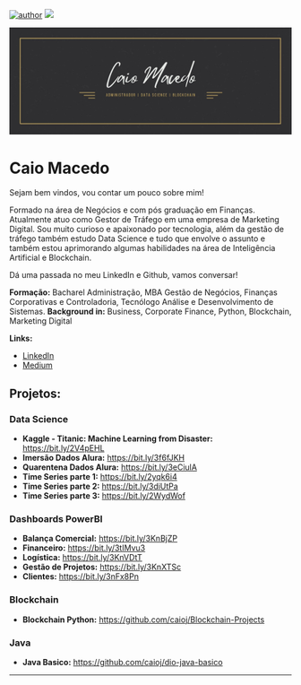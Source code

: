 [![author](https://img.shields.io/badge/author-caioj-red.svg)](https://www.linkedin.com/in/caiojmacedo) [![](https://img.shields.io/badge/python-3.7+-blue.svg)](https://www.python.org/downloads/release/python-365/)

<p align="center">
  <img src="Caio Macedo.jpg" >
</p>

# Caio Macedo

Sejam bem vindos, vou contar um pouco sobre mim!

Formado na área de Negócios e com pós graduação em Finanças. Atualmente atuo como Gestor de Tráfego em uma empresa de Marketing Digital. Sou muito curioso e apaixonado por tecnologia, além da gestão de tráfego também estudo Data Science e tudo que envolve o assunto e também estou aprimorando algumas habilidades na área de Inteligência Artificial e Blockchain.

Dá uma passada no meu LinkedIn e Github, vamos conversar!

**Formação:** Bacharel Administração, MBA Gestão de Negócios, Finanças Corporativas e Controladoria, Tecnólogo Análise e Desenvolvimento de Sistemas.
**Background in:** Business, Corporate Finance, Python, Blockchain, Marketing Digital

**Links:**
* [LinkedIn](https://www.linkedin.com/in/caiojmacedo)
* [Medium](https://www.medium.com)


## Projetos:
### Data Science

* **Kaggle - Titanic: Machine Learning from Disaster:** https://bit.ly/2V4pEHL
* **Imersão Dados Alura:** https://bit.ly/3f6fJKH
* **Quarentena Dados Alura:** https://bit.ly/3eCiulA
* **Time Series parte 1:** https://bit.ly/2yqk6i4
* **Time Series parte 2:** https://bit.ly/3diUtPa
* **Time Series parte 3:** https://bit.ly/2WydWof

### Dashboards PowerBI
* **Balança Comercial:** https://bit.ly/3KnBjZP
* **Financeiro:** https://bit.ly/3tIMvu3
* **Logística:** https://bit.ly/3KnVDtT
* **Gestão de Projetos:** https://bit.ly/3KnXTSc
* **Clientes:** https://bit.ly/3nFx8Pn

### Blockchain
* **Blockchain Python:** https://github.com/caioj/Blockchain-Projects

### Java
* **Java Basico:** https://github.com/caioj/dio-java-basico
---





